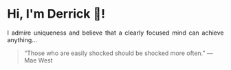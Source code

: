 # Hi, I'm Derrick 👋!
<p align="justify">I admire uniqueness and believe that a clearly focused mind can achieve anything...</p> 
<!-- #quote-start -->
<blockquote>&ldquo;Those who are easily shocked should be shocked more often.&rdquo; &mdash; <footer>Mae West</footer></blockquote>
<!-- #quote-end -->
